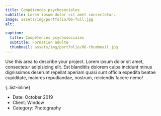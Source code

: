 ```yaml
---
title: Compétences psychosociales
subtitle: Lorem ipsum dolor sit amet consectetur.
image: assets/img/portfolio/06-full.jpg
alt: 

caption:
  title: Compétences psychosociales
  subtitle: Formation adulte
  thumbnail: assets/img/portfolio/06-thumbnail.jpg
---
```

Use this area to describe your project. Lorem ipsum dolor sit amet, consectetur adipisicing elit. Est blanditiis dolorem culpa incidunt minus dignissimos deserunt repellat aperiam quasi sunt officia expedita beatae cupiditate, maiores repudiandae, nostrum, reiciendis facere nemo!

{:.list-inline}
- Date: October 2019
- Client: Window
- Category: Photography

